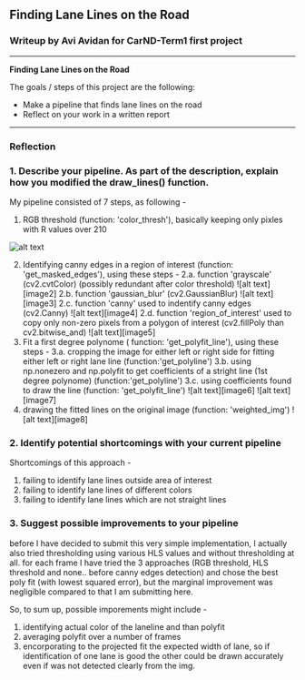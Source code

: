 ## **Finding Lane Lines on the Road** 

### Writeup by Avi Avidan for CarND-Term1 first project

---

**Finding Lane Lines on the Road**

The goals / steps of this project are the following:
* Make a pipeline that finds lane lines on the road
* Reflect on your work in a written report


[//]: # (Image References)

[image1]: ./examples/grayscale.jpg "Grayscale"

---

### Reflection

### 1. Describe your pipeline. As part of the description, explain how you modified the draw_lines() function.

My pipeline consisted of 7 steps, as following -
1. RGB threshold (function: 'color_thresh'), basically keeping only pixles with R values over 210

![alt text][image1]

2. Identifying canny edges in a region of interest (function: 'get_masked_edges'), using these steps -
    2.a. function 'grayscale' (cv2.cvtColor) (possibly redundant after color threshold)
![alt text][image2]
    2.b. function 'gaussian_blur' (cv2.GaussianBlur)
![alt text][image3]
    2.c. function 'canny' used to indentify canny edges (cv2.Canny)
![alt text][image4]
    2.d. function 'region_of_interest' used to copy only non-zero pixels from a polygon of interest (cv2.fillPoly than cv2.bitwise_and)
![alt text][image5]
3. Fit a first degree polynome ( function: 'get_polyfit_line'), using these steps -
    3.a. cropping the image for either left or right side for fitting either left or right lane line (function:'get_polyline')
    3.b. using np.nonezero and np.polyfit to get coefficients of a stright line (1st degree polynome) (function:'get_polyline')
    3.c. using coefficients found to draw the line (function: 'get_polyfit_line')
![alt text][image6]
![alt text][image7]
4. drawing the fitted lines on the original image (function: 'weighted_img')
![alt text][image8]


### 2. Identify potential shortcomings with your current pipeline

Shortcomings of this approach -
1. failing to identify lane lines outside area of interest
2. failing to identify lane lines of different colors
3. failing to identify lane lines which are not straight lines

### 3. Suggest possible improvements to your pipeline

before I have decided to submit this very simple implementation, I actually also tried thresholding using various HLS values and without thresholding at all.
for each frame I have tried the 3 approaches (RGB threshold, HLS threshold and none.. before canny edges detection) and chose the best poly fit (with lowest squared error), but the marginal improvement was negligible compared to that I am submitting here.

So, to sum up, possible imporements might include - 
1. identifying actual color of the laneline and than polyfit
2. averaging polyfit over a number of frames
3. encorporating to the projected fit the expected width of lane, so if identification of one lane is good the other could be drawn accurately even if was not detected clearly from the img.  
